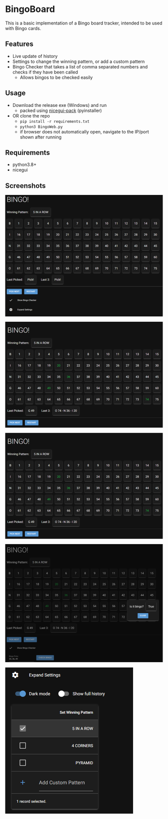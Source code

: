 # BingoBoard

This is a basic implementation of a Bingo board tracker, intended to be used with Bingo cards.

## Features
- Live update of history
- Settings to change the winning pattern, or add a custom pattern
- Bingo Checker that takes a list of comma separated numbers and checks if they have been called
    - Allows bingos to be checked easily

## Usage
- Download the release exe (Windows) and run
    - packed using [nicegui-pack](https://nicegui.io/documentation/section_configuration_deployment#package_for_installation) (pyinstaller)
- OR clone the repo
    - `pip install -r requirements.txt`
    - `python3 BingoWeb.py`
    - if browser does not automatically open, navigate to the IP/port shown after running

## Requirements
- python3.8+
- nicegui

## Screenshots
![main](screenshots/00main.png)

![few picked](screenshots/01picked.png)

![few picked](screenshots/01picked.png)

![bingo checker](screenshots/02checker.png)

![expanded settings](screenshots/03settings.png)